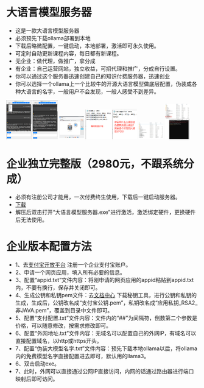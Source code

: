 # 大语言模型服务器
- 这是一款大语言模型服务器
- 必须预先下载ollama部署到本地
- 下载后略微配置，一键启动，本地部署，激活即可永久使用。
- 可定时自动更新课程内容，每日都有新课程。
- 无企业：做代理，做推广，拿分成
- 有企业：自己运营网站，独立收益，可招代理和推广，分成自行设置。
- 你可以通过这个服务器迅速创建自己的知识付费服务器，迅速创业
- 你可以选择一个ollama上一个比较牛的开源大语言模型做底层配置，伪装成各种大语言的名字，一般用户不会发现，一般人感受不到差异。

<img decoding="async" src="https://github.com/dhrdzy/LargeLanguageModel_Server/blob/main/image/1.png" width="13%" hight="13%"> <img decoding="async" src="https://github.com/dhrdzy/LargeLanguageModel_Server/blob/main/image/2.png" width="13%" hight="13%"> <img decoding="async" src="https://github.com/dhrdzy/LargeLanguageModel_Server/blob/main/image/3.png" width="13%" hight="13%"> <img decoding="async" src="https://github.com/dhrdzy/LargeLanguageModel_Server/blob/main/image/4.png" width="13%" hight="13%"> <img decoding="async" src="https://github.com/dhrdzy/LargeLanguageModel_Server/blob/main/image/5.png" width="13%" hight="13%"> <img decoding="async" src="https://github.com/dhrdzy/LargeLanguageModel_Server/blob/main/image/6.png" width="13%" hight="13%"> <img decoding="async" src="https://github.com/dhrdzy/LargeLanguageModel_Server/blob/main/image/7.png" width="13%" hight="13%"> 

# 企业独立完整版（2980元，不跟系统分成）
- 必须有注册公司才能用，一次付费终生使用，下载后一键启动服务器。
- [下载](https://github.com/dhrdzy/LargeLanguageModel_Server/releases/download/1.0.0.1/LargeLanguageModel_Server.zip)
- 解压后双击打开“大语言模型服务器.exe”进行激活，激活绑定硬件，更换硬件后无法使用。

# 企业版本配置方法
- 1、去[支付宝开放平台](https://openhome.alipay.com/) 注册一个企业支付宝账户。
- 2、申请一个网页应用，填入所有必要的信息。
- 3、配置“appid.txt”文件内容：将刚申请的网页应用的appid粘贴到appid.txt内，不要有换行，保存并关闭即可。
- 4、生成公钥和私钥pem文件：去[文档中心](https://opendocs.alipay.com/common/02kipk?pathHash=0d20b438) 下载秘钥工具，进行公钥和私钥的生成，生成后，公钥改名成“支付宝公钥.pem”，私钥改名成“应用私钥_RSA2_非JAVA.pem”，覆盖到目录中文件即可。
- 5、配置“支付配置.txt”文件内容：文件内的“##”为间隔符，倒数第二个参数是价格，可以随意修改，按需求修改即可。
- 6、配置“外网地址.txt”文件内容：无域名可以配置自己的外网IP，有域名可以直接配置域名，以http或https开头。
- 7、配置“伪装大模型名字.txt”文件内容：预先下载本地ollama以后，将ollama内的免费模型名字直接配置进去即可，默认用的llama3。
- 6、双击启动exe。
- 7、此时，外网可以直接通过公网IP直接访问，内网的话通过路由器进行端口映射后即可访问。
